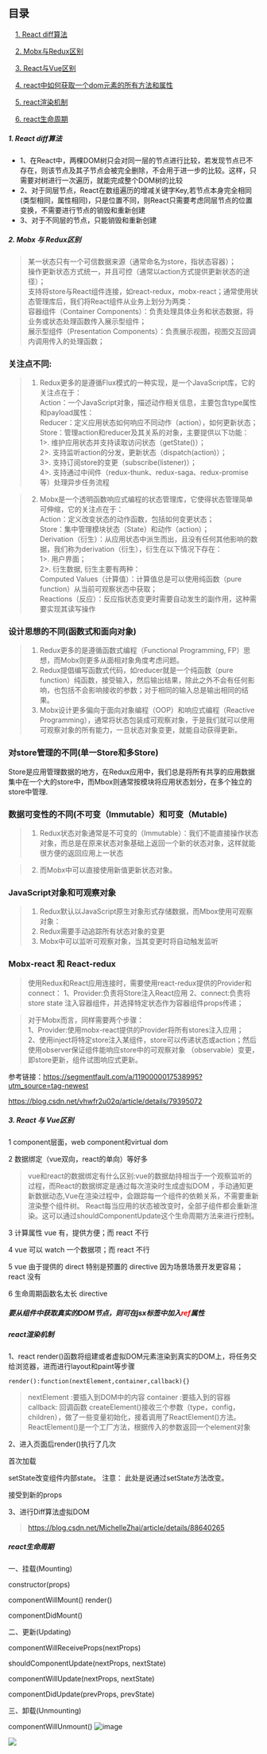 <html>
<h2>目录</h2>
</html>

&emsp;[1. React diff算法](#j1)

&emsp;[2. Mobx与Redux区别](#j2)

&emsp;[3. React与Vue区别](#j3)

&emsp;[4. react中如何获取一个dom元素的所有方法和属性](#j4)

&emsp;[5. react渲染机制](#j5)

&emsp;[6. react生命周期](#j6)

<h5 id='j1'>1. React diff算法</h5>

- 1、在React中，两棵DOM树只会对同一层的节点进行比较，若发现节点已不存在，则该节点及其子节点会被完全删除，不会用于进一步的比较。这样，只需要对树进行一次遍历，就能完成整个DOM树的比较
- 2、对于同层节点，React在数组遍历的增减关键字Key,若节点本身完全相同(类型相同，属性相同)，只是位置不同，则React只需要考虑同层节点的位置变换，不需要进行节点的销毁和重新创建
- 3、对于不同层的节点，只能销毁和重新创建




<h5 id='j2'>2. Mobx 与 Redux区别</h5>

>某一状态只有一个可信数据来源（通常命名为store，指状态容器）；  
操作更新状态方式统一，并且可控（通常以action方式提供更新状态的途径）；  
支持将store与React组件连接，如react-redux，mobx-react；通常使用状态管理库后，我们将React组件从业务上划分为两类：  
    容器组件（Container Components）：负责处理具体业务和状态数据，将业务或状态处理函数传入展示型组件；  
    展示型组件（Presentation Components）：负责展示视图，视图交互回调内调用传入的处理函数；  


### 关注点不同:

> 1. Redux更多的是遵循Flux模式的一种实现，是一个JavaScript库，它的关注点在于：  
     Action：一个JavaScript对象，描述动作相关信息，主要包含type属性和payload属性：  
     Reducer：定义应用状态如何响应不同动作（action），如何更新状态；  
     Store：管理action和reducer及其关系的对象，主要提供以下功能：  
          1>. 维护应用状态并支持读取访问状态（getState()）；  
          2>. 支持监听action的分发，更新状态（dispatch(action)）；  
          3>. 支持订阅store的变更（subscribe(listener)）；  
          4>. 支持通过中间件（redux-thunk、redux-saga、redux-promise等）处理异步任务流程  


> 2. Mobx是一个透明函数响应式编程的状态管理库，它使得状态管理简单可伸缩，它的关注点在于：  
    Action：定义改变状态的动作函数，包括如何变更状态；  
    Store：集中管理模块状态（State）和动作（action）；  
    Derivation（衍生）：从应用状态中派生而出，且没有任何其他影响的数据，我们称为derivation（衍生），衍生在以下情况下存在：  
       1>. 用户界面；  
       2>. 衍生数据, 衍生主要有两种：  
        Computed Values（计算值）：计算值总是可以使用纯函数（pure function）从当前可观察状态中获取；  
        Reactions（反应）：反应指状态变更时需要自动发生的副作用，这种需要实现其读写操作  

###  设计思想的不同(函数式和面向对象)

 > 1. Redux更多的是遵循函数式编程（Functional Programming, FP）思想，而Mobx则更多从面相对象角度考虑问题。  
 > 2. Redux提倡编写函数式代码，如reducer就是一个纯函数（pure function）纯函数，接受输入，然后输出结果，除此之外不会有任何影响，也包括不会影响接收的参数；对于相同的输入总是输出相同的结果。    
 > 3. Mobx设计更多偏向于面向对象编程（OOP）和响应式编程（Reactive Programming），通常将状态包装成可观察对象，于是我们就可以使用可观察对象的所有能力，一旦状态对象变更，就能自动获得更新。  

 ### 对store管理的不同(单一Store和多Store)
 Store是应用管理数据的地方，在Redux应用中，我们总是将所有共享的应用数据集中在一个大的store中，而Mbox则通常按模块将应用状态划分，在多个独立的store中管理.

 ###  数据可变性的不同(不可变（Immutable）和可变（Mutable)

 > 1. Redux状态对象通常是不可变的（Immutable）：我们不能直接操作状态对象，而总是在原来状态对象基础上返回一个新的状态对象，这样就能很方便的返回应用上一状态

 > 2. 而Mobx中可以直接使用新值更新状态对象。

 ### JavaScript对象和可观察对象
 
 > 1. Redux默认以JavaScript原生对象形式存储数据，而Mbox使用可观察对象：
 > 2. Redux需要手动追踪所有状态对象的变更
 > 3. Mobx中可以监听可观察对象，当其变更时将自动触发监听

 ### Mobx-react 和 React-redux

> 使用Redux和React应用连接时，需要使用react-redux提供的Provider和connect：
1、Provider:负责将Store注入React应用
2、connect:负责将store state 注入容器组件，并选择特定状态作为容器组件props传递；


> 对于Mobx而言，同样需要两个步骤：  
1、Provider:使用mobx-react提供的Provider将所有stores注入应用；  
2、使用inject将特定store注入某组件，store可以传递状态或action；然后使用observer保证组件能响应store中的可观察对象  （observable）变更，即store更新，组件试图响应式更新。  

参考链接：https://segmentfault.com/a/1190000017538995?utm_source=tag-newest

https://blog.csdn.net/vhwfr2u02q/article/details/79395072


<h5 id='j3'>3. React 与 Vue区别</h5>

1 component层面，web component和virtual dom 

2 数据绑定（vue双向，react的单向）等好多 

>vue和react的数据绑定有什么区别:vue的数据劫持相当于一个观察监听的过程，而React的数据绑定是通过每次渲染时生成虚拟DOM ，手动通知更新数据动态,Vue在渲染过程中，会跟踪每一个组件的依赖关系，不需要重新渲染整个组件树。
React每当应用的状态被改变时，全部子组件都会重新渲染。这可以通过shouldComponentUpdate这个生命周期方法来进行控制。


3 计算属性 vue 有，提供方便；而 react 不行 

4 vue 可以 watch 一个数据项；而 react 不行 

5 vue 由于提供的 direct 特别是预置的 directive 因为场景场景开发更容易；react 没有 

6 生命周期函数名太长 directive

<h5 id='j4'>要从组件中获取真实的DOM节点，则可在jsx标签中加入<font color="red">ref</font>属性</h5>

<h5 id='j5'>react渲染机制</h5>

1、react render()函数将组建或者虚拟DOM元素渲染到真实的DOM上，将任务交给浏览器，进而进行layout和paint等步骤

`render():function(nextElement,container,callback){}`

>nextElement :要插入到DOM中的内容
>container :要插入到的容器
>callback: 回调函数
>createElement()接收三个参数（type，config，children），做了一些变量初始化，接着调用了ReactElement()方法。 
ReactElement()是一个工厂方法，根据传入的参数返回一个element对象


2、进入页面后render()执行了几次

首次加载

setState改变组件内部state。 注意： 此处是说通过setState方法改变。

接受到新的props


3、进行Diff算法虚拟DOM

>https://blog.csdn.net/MichelleZhai/article/details/88640265

<h5 id='j6'>react生命周期</h5>

一、挂载(Mounting)

constructor(props)

componentWillMount()
render()

componentDidMount()

二、更新(Updating)

componentWillReceiveProps(nextProps)

shouldComponentUpdate(nextProps, nextState)

componentWillUpdate(nextProps, nextState)

componentDidUpdate(prevProps, prevState)

三、卸载(Unmounting)

componentWillUnmount()
![image](https://img-blog.csdn.net/2018042618533222?watermark/2/text/aHR0cHM6Ly9ibG9nLmNzZG4ubmV0L01pY2hlbGxlWmhhaQ==/font/5a6L5L2T/fontsize/400/fill/I0JBQkFCMA==/dissolve/70.png)

<img src="https://img-blog.csdn.net/2018042618533222?watermark/2/text/aHR0cHM6Ly9ibG9nLmNzZG4ubmV0L01pY2hlbGxlWmhhaQ==/font/5a6L5L2T/fontsize/400/fill/I0JBQkFCMA==/dissolve/70"/>